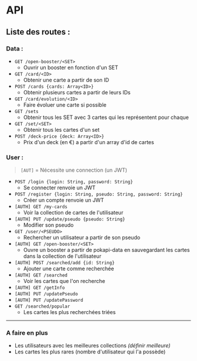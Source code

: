 # API

## Liste des routes :

### Data :

- `GET /open-booster/<SET>`
	+ Ouvrir un booster en fonction d'un SET
- `GET /card/<ID>`
	+ Obtenir une carte a partir de son ID
- `POST /cards {cards: Array<ID>}`
	+ Obtenir plusieurs cartes a partir de leurs IDs
- `GET /card/evolution/<ID>`
	+ Faire évoluer une carte si possible
- `GET /sets`
	+ Obtenir tous les SET avec 3 cartes qui les représentent pour chaque
- `GET /set/<SET>`
	+ Obtenir tous les cartes d'un set
- `POST /deck-price {deck: Array<ID>}`
	+ Prix d'un deck (en €) a partir d'un array d'id de cartes 

### User :

> `[AUT]` = Nécessite une connection (un JWT)

- `POST /login {login: String, password: String}`
	+ Se connecter renvoie un JWT
- `POST /register {login: String, pseudo: String, password: String}`
	+ Créer un compte renvoie un JWT
- `[AUTH] GET /my-cards`
	+ Voir la collection de cartes de l'utilisateur
- `[AUTH] PUT /update/pseudo {pseudo: String}`
	+ Modifier son pseudo
- `GET /user/<PSEUDO>`
	+ Rechercher un utilisateur a partir de son pseudo
- `[AUTH] GET /open-booster/<SET>`
	+ Ouvre un booster a partir de pokapi-data en sauvegardant les cartes dans la collection de l'utilisateur
- `[AUTH] POST /searched/add {id: String}`
	+ Ajouter une carte comme recherchée
- `[AUTH] GET /searched`
	+ Voir les cartes que l'on recherche
- `[AUTH] GET /getInfo` 
- `[AUTH] PUT /updatePseudo`
- `[AUTH] PUT /updatePassword`
- `GET /searched/popular`
	+ Les cartes les plus recherchées triées


--- 
### A faire en plus

- Les utilisateurs avec les meilleures collections *(définir meilleure)*
- Les cartes les plus rares (nombre d'utilisateur qui l'a possède)
